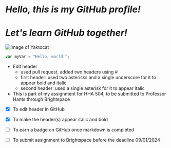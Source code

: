 # _**Hello, this is my GitHub profile!**_
# *Let's learn GitHub together!*
![Image of Yaktocat](https://octodex.github.com/images/yaktocat.png)
``` javascript
var myVar = "Hello, world!";
```
















- Edit header
  - used pull request, added two headers using #
  - first header: used two asterisks and a single underscore for it to appear bold and italic
  - second header: used a single asterisk for it to appear italic
- This is part of my assignment for HHA 504, to be submitted to Professor Hants through Brightspace



- [x] To edit header in GitHub
- [x] To make the header(s) appear italic and bold
- [ ] To earn a badge on GitHub once markdown is completed
- [ ] To submit assignment to Brightspace before the deadline 09/01/2024

